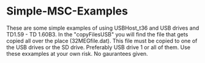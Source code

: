 # Simple-MSC-Examples

These are some simple examples of using USBHost_t36 and USB drives and TD1.59 - TD 1.60B3.
In the "copyFilesUSB" you will find the file that gets copied all over the place (32MEGfile.dat).
This file must be copied to one of the USB drives or the SD drive. Preferably USB drive 1 or all of them.
Use these exxamples at your own risk. No gaurantees given. 
